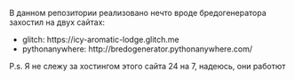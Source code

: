 <p>
В данном репозитории реализовано нечто вроде бредогенератора<br>
захостил на двух сайтах:
<ul>
 <li>glitch: https://icy-aromatic-lodge.glitch.me</li>
 <li>pythonanywhere: http://bredogenerator.pythonanywhere.com/</li>
</ul>

<p>P.s. Я не слежу за хостингом этого сайта 24 на 7, надеюсь, они работют</p>
